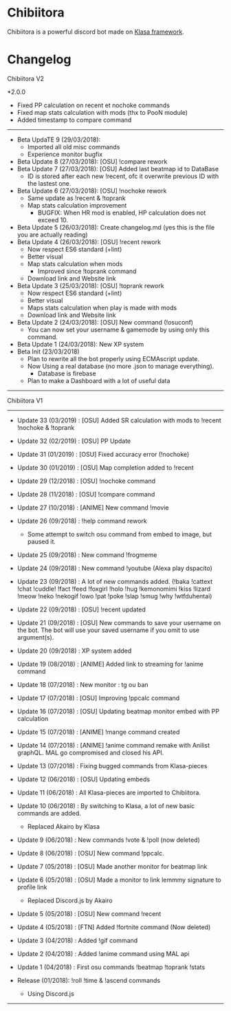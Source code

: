 # Chibiitora

Chibiitora is a powerful discord bot made on [Klasa framework](https://klasa.js.org/#/).

# Changelog

Chibiitora V2

*2.0.0
 * Fixed PP calculation on recent et nochoke commands
 * Fixed map stats calculation with mods (thx to PooN module)
 * Added timestamp to compare command

***
* Beta UpdaTE 9 (29/03/2018): 
  * Imported all old misc commands
  * Experience monitor bugfix
* Beta Update 8 (27/03/2018): [OSU] !compare rework
* Beta Update 7 (27/03/2018): [OSU] Added last beatmap id to DataBase
    * ID is stored after each new !recent, ofc it overwrite previous ID with the lastest one.
* Beta Update 6 (27/03/2018): [OSU] !nochoke rework
    * Same update as !recent & !toprank
    * Map stats calculation improvement
        * BUGFIX: When HR mod is enabled, HP calculation does not exceed 10.
* Beta Update 5 (26/03/2018): Create changelog.md (yes this is the file you are actually reading)
* Beta Update 4 (26/03/2018): [OSU] !recent rework
  * Now respect ES6 standard (+lint)
  * Better visual
  * Map stats calculation when mods
    * Improved since !toprank command
  * Download link and Website link
* Beta Update 3 (25/03/2018): [OSU] !toprank rework
  * Now respect ES6 standard (+lint)
  * Better visual
  * Maps stats calculation when play is made with mods
  * Download link and Website link
* Beta Update 2 (24/03/2018): [OSU] New command (!osuconf)
  * You can now set your username & gamemode by using only this command.
* Beta Update 1 (24/03/2018): New XP system 
* Beta Init (23/03/2018) 
    * Plan to rewrite all the bot properly using ECMAscript update.
    * Now Using a real database (no more .json to manage everything). 
        * Database is firebase
    * Plan to make a Dashboard with a lot of useful data
***
Chibiitora V1
***
* Update 33 (03/2019) : [OSU] Added SR calculation with mods to !recent !nochoke & !toprank
* Update 32 (02/2019) : [OSU] PP Update 
* Update 31 (01/2019) : [OSU] Fixed accuracy error (!nochoke)
* Update 30 (01/2019) : [OSU] Map completion added to !recent
* Update 29 (12/2018) : [OSU] !nochoke command
* Update 28 (11/2018) : [OSU] !compare command
* Update 27 (10/2018) : [ANIME] New command !movie
* Update 26 (09/2018) : !help command rework
  * Some attempt to switch osu command from embed to image, but paused it.
* Update 25 (09/2018) : New command !frogmeme
* Update 24 (09/2018) : New command !youtube (Alexa play dspacito)
* Update 23 (09/2018) : A lot of new commands added. (!baka !cattext !chat !cuddle! !fact !feed !foxgirl !holo !hug !kemonomimi !kiss !lizard !meow !neko !nekogif !owo !pat !poke !slap !smug !why !wtfduhentai)
* Update 22 (09/2018) : [OSU] !recent updated
* Update 21 (09/2018) : [OSU] New commands to save your username on the bot. The bot will use your saved username if you omit to use argument(s).
* Update 20 (09/2018) : XP system added
* Update 19 (08/2018) : [ANIME] Added link to streaming for !anime command
* Update 18 (07/2018) : New monitor : tg ou ban
* Update 17 (07/2018) : [OSU] Improving !ppcalc command
* Update 16 (07/2018) : [OSU] Updating beatmap monitor embed with PP calculation
* Update 15 (07/2018) : [ANIME] !mange command created
* Update 14 (07/2018) : [ANIME] !anime command remake with Anilist graphQL. MAL go compromised and closed his API.
* Update 13 (07/2018) : Fixing bugged commands from Klasa-pieces
* Update 12 (06/2018) : [OSU] Updating embeds
* Update 11 (06/2018) : All Klasa-pieces are imported to Chibiitora.
* Update 10 (06/2018) : By switching to Klasa, a lot of new basic commands are added.
  * Replaced Akairo by Klasa 
* Update 9 (06/2018) : New commands !vote & !poll (now deleted)
* Update 8 (06/2018) : [OSU] New command !ppcalc.
* Update 7 (05/2018) : [OSU] Made another monitor for beatmap link
* Update 6 (05/2018) : [OSU] Made a monitor to link lemmmy signature to profile link
  * Replaced Discord.js by Akairo
* Update 5 (05/2018) : [OSU] New command !recent
* Update 4 (05/2018) : [FTN] Added !fortnite command (Now deleted)
* Update 3 (04/2018) : Added !gif command
* Update 2 (04/2018) : Added !anime command using MAL api
* Update 1 (04/2018) : First osu commands !beatmap !toprank !stats

* Release (01/2018): !roll !time & !ascend commands
  * Using Discord.js

***
